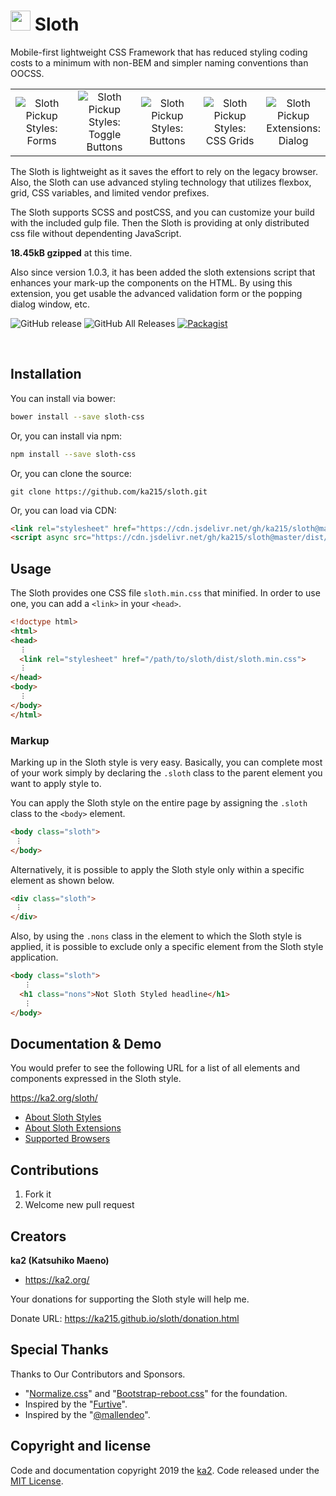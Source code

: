 <h1><img src="https://ka215.github.io/sloth/assets/sloth.svg" height="32"> Sloth</h1>

Mobile-first lightweight CSS Framework that has reduced styling coding costs to a minimum with non-BEM and simpler naming conventions than OOCSS.

<div align="center">
  <table border="0"><tbody><tr>
  <td width="20%" align="center"><img alt="Sloth Pickup Styles: Forms" src="https://ka215.github.io/sloth/assets/sloth_ss1.jpg"></td>
  <td width="20%" align="center"><img alt="Sloth Pickup Styles: Toggle Buttons" src="https://ka215.github.io/sloth/assets/sloth_ss2.jpg"></td>
  <td width="20%" align="center"><img alt="Sloth Pickup Styles: Buttons" src="https://ka215.github.io/sloth/assets/sloth_ss3.jpg"></td>
  <td width="20%" align="center"><img alt="Sloth Pickup Styles: CSS Grids" src="https://ka215.github.io/sloth/assets/sloth_ss4.jpg"></td>
  <td width="20%" align="center"><img alt="Sloth Pickup Extensions: Dialog" src="https://ka215.github.io/sloth/assets/sloth_ss5.jpg"></td>
  </tr></tbody></table>
</div>

The Sloth is lightweight as it saves the effort to rely on the legacy browser. Also, the Sloth can use advanced styling technology that utilizes flexbox, grid, CSS variables, and limited vendor prefixes.

The Sloth supports SCSS and postCSS, and you can customize your build with the included gulp file. Then the Sloth is providing at only distributed css file without dependenting JavaScript.

**18.45kB gzipped** at this time.

Also since version 1.0.3, it has been added the sloth extensions script that enhances your mark-up the components on the HTML. By using this extension, you get usable the advanced validation form or the popping dialog window, etc.

![GitHub release](https://img.shields.io/github/release/ka215/sloth.svg)
![GitHub All Releases](https://img.shields.io/github/downloads/ka215/sloth/total.svg)
[![Packagist](https://img.shields.io/packagist/l/doctrine/orm.svg)](https://raw.githubusercontent.com/ka215/sloth/master/LICENSE)

<br>

## Installation

You can install via bower:
```sh
bower install --save sloth-css
```

Or, you can install via npm:
```sh
npm install --save sloth-css
```

Or, you can clone the source:
```gitattributes
git clone https://github.com/ka215/sloth.git
```

Or, you can load via CDN:
```html
<link rel="stylesheet" href="https://cdn.jsdelivr.net/gh/ka215/sloth@master/dist/sloth.min.css">
<script async src="https://cdn.jsdelivr.net/gh/ka215/sloth@master/dist/sloth.extension.min.js"></script>
```

## Usage

The Sloth provides one CSS file `sloth.min.css` that minified. In order to use one, you can add a `<link>` in your `<head>`.
```html
<!doctype html>
<html>
<head>
  ︙
  <link rel="stylesheet" href="/path/to/sloth/dist/sloth.min.css">
  ︙
</head>
<body>
  ︙
</body>
</html>
```

### Markup

Marking up in the Sloth style is very easy. Basically, you can complete most of your work simply by declaring the `.sloth` class to the parent element you want to apply style to.

You can apply the Sloth style on the entire page by assigning the `.sloth` class to the `<body>` element.
```html
<body class="sloth">
 ︙
</body>
```

Alternatively, it is possible to apply the Sloth style only within a specific element as shown below.

```html
<div class="sloth">
 ︙
</div>
```

Also, by using the `.nons` class in the element to which the Sloth style is applied, it is possible to exclude only a specific element from the Sloth style application.
```html
<body class="sloth">
   ︙
  <h1 class="nons">Not Sloth Styled headline</h1>
   ︙
</body>
```

## Documentation & Demo

You would prefer to see the following URL for a list of all elements and components expressed in the Sloth style.

<https://ka2.org/sloth/>

- [About Sloth Styles](https://ka2.org/sloth/?navi=1)
- [About Sloth Extensions](https://ka2.org/sloth/?page=2)
- [Supported Browsers](https://ka2.org/sloth/?page=3)

## Contributions

1. Fork it
2. Welcome new pull request

## Creators

**ka2 (Katsuhiko Maeno)**

-   <https://ka2.org/>

Your donations for supporting the Sloth style will help me.

Donate URL:  <https://ka215.github.io/sloth/donation.html>

## Special Thanks

Thanks to Our Contributors and Sponsors.

- "[Normalize.css](https://github.com/necolas/normalize.css)" and "[Bootstrap-reboot.css](https://github.com/twbs/bootstrap/blob/v4-dev/dist/css/bootstrap-reboot.css)" for the foundation.
- Inspired by the "[Furtive](https://github.com/johno/furtive)".
- Inspired by the "[@mallendeo](https://codepen.io/mallendeo/pen/eLIiG)".

## Copyright and license

Code and documentation copyright 2019 the  [ka2](https://ka2.org/). Code released under the  [MIT License](https://raw.githubusercontent.com/ka215/sloth/master/LICENSE).
